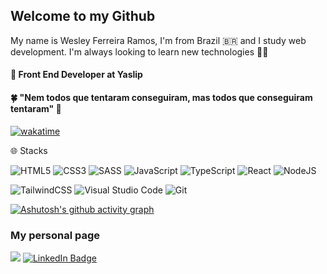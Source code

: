 ## Welcome to my Github

My name is Wesley Ferreira Ramos, I'm from Brazil 🇧🇷 and I study web development. I'm always looking to learn new technologies 👨‍💻

#### 💼 Front End Developer at Yaslip

#### 🍀 "Nem todos que tentaram conseguiram, mas todos que conseguiram tentaram" 🧙

[![wakatime](https://wakatime.com/badge/user/82c9926f-662e-47cc-8bde-8266060657db.svg)](https://wakatime.com/@82c9926f-662e-47cc-8bde-8266060657db)

 🌐 Stacks&nbsp;

![HTML5](https://img.shields.io/badge/html5-%23E34F26.svg?style=for-the-badge&logo=html5&logoColor=white)  ![CSS3](https://img.shields.io/badge/css3-%231572B6.svg?style=for-the-badge&logo=css3&logoColor=white) ![SASS](https://img.shields.io/badge/SASS-hotpink.svg?style=for-the-badge&logo=SASS&logoColor=white) ![JavaScript](https://img.shields.io/badge/javascript-%23323330.svg?style=for-the-badge&logo=javascript&logoColor=%23F7DF1E) 
![TypeScript](https://img.shields.io/badge/typescript-%23007ACC.svg?style=for-the-badge&logo=typescript&logoColor=white) ![React](https://img.shields.io/badge/react-%2320232a.svg?style=for-the-badge&logo=react&logoColor=%2361DAFB) ![NodeJS](https://img.shields.io/badge/node.js-6DA55F?style=for-the-badge&logo=node.js&logoColor=white)

![TailwindCSS](https://img.shields.io/badge/tailwindcss-%2338B2AC.svg?style=for-the-badge&logo=tailwind-css&logoColor=white)
![Visual Studio Code](https://img.shields.io/badge/Visual%20Studio%20Code-0078d7.svg?style=for-the-badge&logo=visual-studio-code&logoColor=white)
![Git](https://img.shields.io/badge/git-%23F05033.svg?style=for-the-badge&logo=git&logoColor=white)

[![Ashutosh's github activity graph](https://github-readme-activity-graph.vercel.app/graph?username=wesramox&theme=react-dark)](https://github.com/wesramox/github-readme-activity-graph)

###  My personal page

<a href="https://wesleyramos.vercel.app/" target="_blank"><img src="https://img.shields.io/badge/Portfolio-255E63?style=for-the-badge&logo=About.me&logoColor=white" target="_blank"></a>
[![LinkedIn Badge](https://img.shields.io/badge/LinkedIn-0077B5?style=for-the-badge&logo=linkedin&logoColor=white)](https://www.linkedin.com/in/wesleyramox/)

